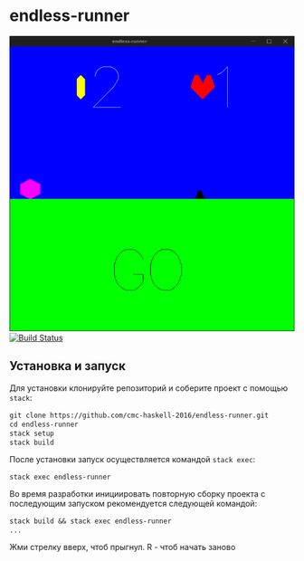 # endless-runner
![alt text](img.png) 
[![Build Status](https://travis-ci.org/cmc-haskell-2016/endless-runner.svg?branch=master)](https://travis-ci.org/cmc-haskell-2016/endless-runner)

## Установка и запуск

Для установки клонируйте репозиторий и соберите проект с помощью `stack`:

```
git clone https://github.com/cmc-haskell-2016/endless-runner.git
cd endless-runner
stack setup
stack build
```

После установки запуск осуществляется командой `stack exec`:

```
stack exec endless-runner
```

Во время разработки инициировать повторную сборку проекта с последующим запуском рекомендуется
следующей командой:

```
stack build && stack exec endless-runner
...

```
Жми стрелку вверх, чтоб прыгнул.
R - чтоб начать заново
